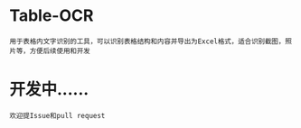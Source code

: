 # Table-OCR
    用于表格内文字识别的工具，可以识别表格结构和内容并导出为Excel格式，适合识别截图，照片等，方便后续使用和开发

# 开发中......
    欢迎提Issue和pull request